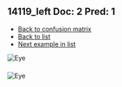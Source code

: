 ## 14119_left Doc: 2 Pred: 1
- [Back to confusion matrix](https://github.com/juliandewit/kaggle_retinopathy/blob/master/matrix.md)
- [Back to list](https://github.com/juliandewit/kaggle_retinopathy/blob/master/lists/21/list.md)
- [Next example in list](https://github.com/juliandewit/kaggle_retinopathy/blob/master/lists/21/14/14128_left.md)

![Eye](https://retinopaty.blob.core.windows.net/size1024/14119_left_2.jpeg)

### 

![Eye]()
